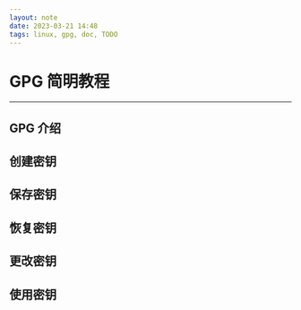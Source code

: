 ```yaml
---
layout: note
date: 2023-03-21 14:48
tags: linux, gpg, doc, TODO
---
```


# GPG 简明教程

---

## GPG 介绍

## 创建密钥

## 保存密钥

## 恢复密钥

## 更改密钥

## 使用密钥

